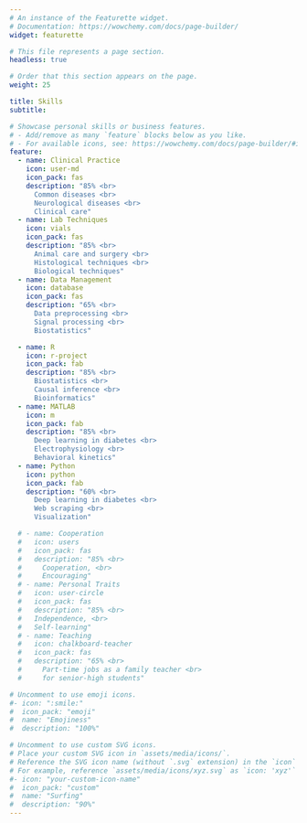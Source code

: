 ```yaml
---
# An instance of the Featurette widget.
# Documentation: https://wowchemy.com/docs/page-builder/
widget: featurette

# This file represents a page section.
headless: true

# Order that this section appears on the page.
weight: 25

title: Skills
subtitle:

# Showcase personal skills or business features.
# - Add/remove as many `feature` blocks below as you like.
# - For available icons, see: https://wowchemy.com/docs/page-builder/#icons
feature:
  - name: Clinical Practice
    icon: user-md
    icon_pack: fas
    description: "85% <br>
      Common diseases <br>
      Neurological diseases <br>
      Clinical care"
  - name: Lab Techniques
    icon: vials
    icon_pack: fas
    description: "85% <br>
      Animal care and surgery <br>
      Histological techniques <br>
      Biological techniques"
  - name: Data Management
    icon: database
    icon_pack: fas
    description: "65% <br>
      Data preprocessing <br>
      Signal processing <br>
      Biostatistics"

  - name: R
    icon: r-project
    icon_pack: fab
    description: "85% <br>
      Biostatistics <br>
      Causal inference <br>
      Bioinformatics"
  - name: MATLAB
    icon: m
    icon_pack: fab
    description: "85% <br>
      Deep learning in diabetes <br>
      Electrophysiology <br>
      Behavioral kinetics"
  - name: Python
    icon: python
    icon_pack: fab
    description: "60% <br>
      Deep learning in diabetes <br>
      Web scraping <br>
      Visualization"

  # - name: Cooperation
  #   icon: users
  #   icon_pack: fas
  #   description: "85% <br>
  #     Cooperation, <br>
  #     Encouraging"
  # - name: Personal Traits
  #   icon: user-circle
  #   icon_pack: fas
  #   description: "85% <br>
  #   Independence, <br>
  #   Self-learning"
  # - name: Teaching
  #   icon: chalkboard-teacher
  #   icon_pack: fas
  #   description: "65% <br>
  #     Part-time jobs as a family teacher <br>
  #     for senior-high students"

# Uncomment to use emoji icons.
#- icon: ":smile:"
#  icon_pack: "emoji"
#  name: "Emojiness"
#  description: "100%"

# Uncomment to use custom SVG icons.
# Place your custom SVG icon in `assets/media/icons/`.
# Reference the SVG icon name (without `.svg` extension) in the `icon` field.
# For example, reference `assets/media/icons/xyz.svg` as `icon: 'xyz'`
#- icon: "your-custom-icon-name"
#  icon_pack: "custom"
#  name: "Surfing"
#  description: "90%"
---
```

